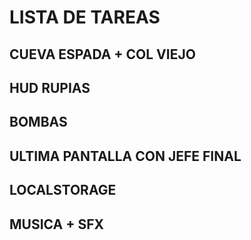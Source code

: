 # LISTA DE TAREAS

## CUEVA ESPADA + COL VIEJO
## HUD RUPIAS
## BOMBAS
## ULTIMA PANTALLA CON JEFE FINAL
## LOCALSTORAGE
## MUSICA + SFX


